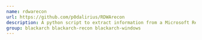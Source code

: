 ```yaml
---
name: rdwarecon
url: https://github.com/p0dalirius/RDWArecon
description: A python script to extract information from a Microsoft Remote Desktop Web Access (RDWA) application.
group: blackarch blackarch-recon blackarch-windows
---
```

